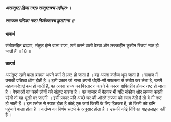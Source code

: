 ##### असन्तुष्टा द्विजा नष्टाः सन्तुष्टाश्च महीभृतः ।
##### सलज्जा गणिका नष्टा निर्लज्जाश्च कुलांगना ॥

#### भावार्थ

संतोषरहित ब्राह्मण, संतुष्ट होने वाला राजा, शर्म करने वाली वेश्या और लज्जाहीन कुलीन स्त्रियां नष्ट हो जाती हैं ॥ 18 ॥

#### तात्पर्य

असंतुष्ट रहने वाला ब्राह्मण अपने कर्म से भ्रष्ट हो जाता है । वह अपना कर्तव्य भूल जाता है । समाज में उसकी प्रतिष्ठा क्षीण होती है । इसी प्रकार जो राजा अपनी थोड़ी-सी सफलता से संतोष कर लेता है, उसमें महत्वाकांक्षाएं कम हो जाती हैं, वह अपना राज्य का विस्तार न करने के कारण शक्तिहीन होकर नष्ट हो जाता है । वेश्याओं का कार्य लोगों को संतुष्ट करना है । वह बाजार में बैठकर भी यदि संकोच और लज्जा करती रहेगी तो वह भूखी मर जाएगी । इसी प्रकार यदि अच्छे घर की औरतें लज्जा को त्याग देती हैं तो वे भी नष्ट हो जाती हैं । इस श्लोक से स्पष्ट होता है कोई एक कार्य किसी के लिए हितकर है, तो किसी को हानि पहुंचाने वाला होता है । कर्तव्य का निर्णय संदर्भ के अनुसार होता है । उसकी कोई निश्चित गाइडलाइन नहीं है ।
